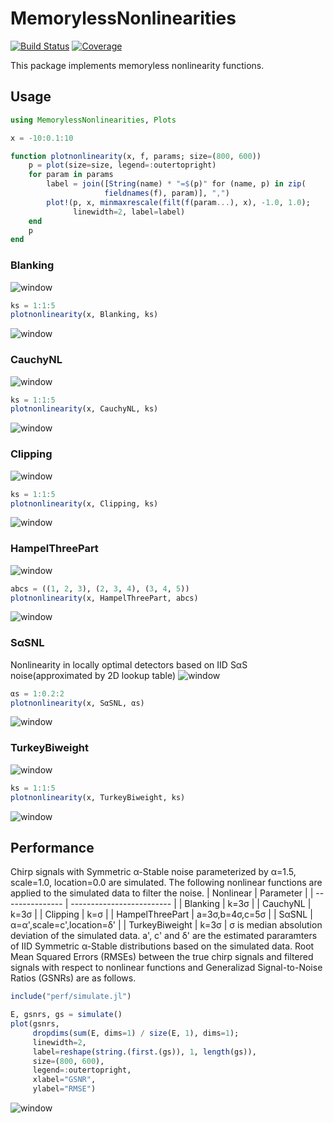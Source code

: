 # MemorylessNonlinearities

[![Build Status](https://travis-ci.com/ymtoo/MemorylessNonlinearities.jl.svg?branch=master)](https://travis-ci.com/ymtoo/MemorylessNonlinearities.jl)
[![Coverage](https://codecov.io/gh/ymtoo/MemorylessNonlinearities.jl/branch/master/graph/badge.svg)](https://codecov.io/gh/ymtoo/MemorylessNonlinearities.jl)

This package implements memoryless nonlinearity functions.

## Usage

```julia
using MemorylessNonlinearities, Plots

x = -10:0.1:10

function plotnonlinearity(x, f, params; size=(800, 600))
    p = plot(size=size, legend=:outertopright)
    for param in params
        label = join([String(name) * "=$(p)" for (name, p) in zip(
                     fieldnames(f), param)], ",")
        plot!(p, x, minmaxrescale(filt(f(param...), x), -1.0, 1.0); 
              linewidth=2, label=label)
    end
    p
end
```

### Blanking 
![window](images/blanking-eqn.png)
```julia
ks = 1:1:5
plotnonlinearity(x, Blanking, ks)
```
![window](images/blanking.png)

### CauchyNL
![window](images/cauchy-eqn.png)
```julia
ks = 1:1:5
plotnonlinearity(x, CauchyNL, ks)
```
![window](images/cauchy.png)

### Clipping
![window](images/clipping-eqn.png)
```julia
ks = 1:1:5
plotnonlinearity(x, Clipping, ks)
```
![window](images/clipping.png)

### HampelThreePart
![window](images/hampelthreepart-eqn.png)
```julia
abcs = ((1, 2, 3), (2, 3, 4), (3, 4, 5))
plotnonlinearity(x, HampelThreePart, abcs)
```
![window](images/hampelthreepart.png)

### SαSNL
Nonlinearity in locally optimal detectors based on IID SαS noise(approximated by 2D lookup table)
![window](images/sas-eqn.png)
```julia
αs = 1:0.2:2
plotnonlinearity(x, SαSNL, αs)
```
![window](images/sas.png)

### TurkeyBiweight
![window](images/turkeybiweight-eqn.png)
```julia
ks = 1:1:5
plotnonlinearity(x, TurkeyBiweight, ks)
```
![window](images/turkeybiweight.png)

## Performance
Chirp signals with Symmetric α-Stable noise parameterized by α=1.5, scale=1.0, location=0.0 are simulated. The following nonlinear functions are applied to the simulated data to filter the noise.
| Nonlinear       | Parameter                 |
| --------------- | ------------------------- |
| Blanking        | k=3σ                      |
| CauchyNL        | k=3σ                      |
| Clipping        | k=σ                       |
| HampelThreePart | a=3σ,b=4σ,c=5σ            |
| SαSNL           | α=α',scale=c',location=δ' |
| TurkeyBiweight  | k=3σ                      |
σ is median absolution deviation of the simulated data. a', c' and δ' are the estimated pararamters of IID Symmetric α-Stable distributions based on the simulated data. Root Mean Squared Errors (RMSEs) between the true chirp signals and filtered signals with respect to nonlinear functions and Generalizad Signal-to-Noise Ratios (GSNRs) are as follows. 
```julia
include("perf/simulate.jl")

E, gsnrs, gs = simulate()
plot(gsnrs, 
     dropdims(sum(E, dims=1) / size(E, 1), dims=1); 
     linewidth=2,
     label=reshape(string.(first.(gs)), 1, length(gs)),
     size=(800, 600), 
     legend=:outertopright, 
     xlabel="GSNR",
     ylabel="RMSE")
```
![window](images/rmse.png)